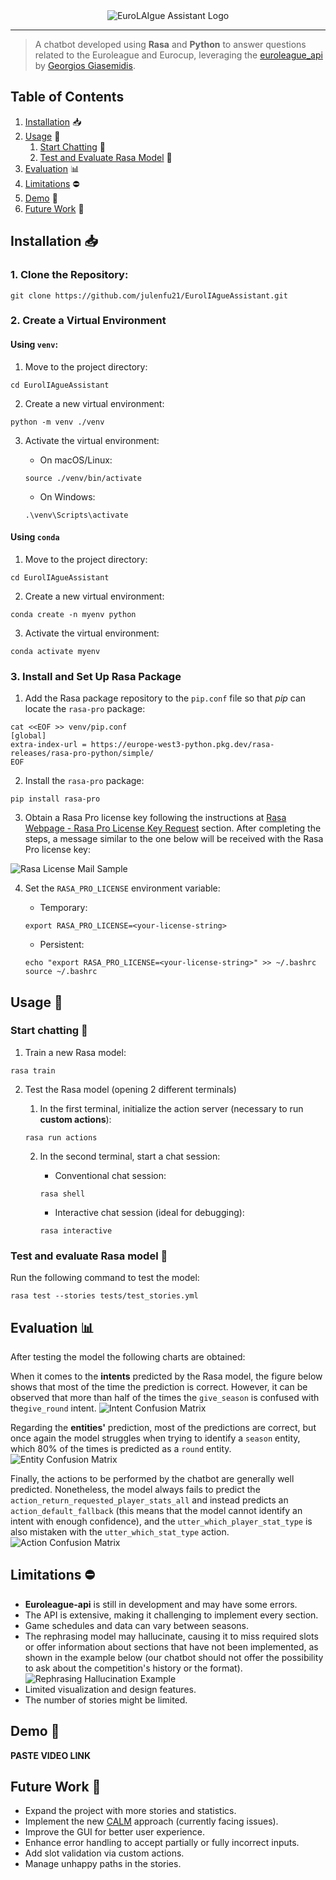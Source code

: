 <div align="center">
    <img src="docs/images/euroLAIgue_assistant_logo.png" alt="EuroLAIgue Assistant Logo">
</div>

---

> A chatbot developed using **Rasa** and **Python** to answer questions related to the Euroleague and Eurocup, 
> leveraging the [euroleague_api](https://github.com/giasemidis/euroleague_api) by
> [Georgios Giasemidis](https://github.com/giasemidis).

## Table of Contents
1. [Installation](#installation-) 📥
2. [Usage](#usage-) 🔨 ️
   1. [Start Chatting](#start-chatting-) 💬
   2. [Test and Evaluate Rasa Model](#test-and-evaluate-rasa-model-) 🧪
3. [Evaluation](#evaluation-) 📊
4. [Limitations](#limitations-) ⛔
5. [Demo](#demo-) 🎥
6. [Future Work](#future-work-) 🚀

## Installation 📥

### 1. Clone the Repository:
```shell
git clone https://github.com/julenfu21/EurolIAgueAssistant.git
```

### 2. Create a Virtual Environment

#### Using `venv`:
   1. Move to the project directory: 
   ```shell
   cd EurolIAgueAssistant
   ```
      
   2. Create a new virtual environment:
   ```shell
   python -m venv ./venv
   ```
      
   3. Activate the virtual environment:
      - On macOS/Linux:
      ```shell
      source ./venv/bin/activate
      ```
      
      - On Windows:
      ```shell
      .\venv\Scripts\activate
      ```
     
#### Using `conda`
   1. Move to the project directory: 
   ```shell
   cd EurolIAgueAssistant
   ```
      
   2. Create a new virtual environment:
   ```shell
   conda create -n myenv python
   ```
      
   3. Activate the virtual environment:
   ```shell
   conda activate myenv
   ``` 

### 3. Install and Set Up Rasa Package
   1. Add the Rasa package repository to the `pip.conf` file so that *pip* can locate the `rasa-pro` package:
   ```shell
   cat <<EOF >> venv/pip.conf
   [global]
   extra-index-url = https://europe-west3-python.pkg.dev/rasa-releases/rasa-pro-python/simple/
   EOF
   ```

   2. Install the `rasa-pro` package:
   ```shell
   pip install rasa-pro
   ```   

   3. Obtain a Rasa Pro license key following the instructions at 
   [Rasa Webpage - Rasa Pro License Key Request](https://rasa.com/rasa-pro-developer-edition-license-key-request/)
   section. After completing the steps, a message similar to the one below will be received with the Rasa Pro license
   key:

   ![Rasa License Mail Sample](docs/images/rasa_license_mail_sample.png)
   
   4. Set the `RASA_PRO_LICENSE` environment variable:
      - Temporary:
      ```shell
      export RASA_PRO_LICENSE=<your-license-string>
      ```
      
      - Persistent:
      ```shell
      echo "export RASA_PRO_LICENSE=<your-license-string>" >> ~/.bashrc
      source ~/.bashrc
      ```

## Usage 🔨

### Start chatting 💬

1. Train a new Rasa model:
```shell
rasa train
```

2. Test the Rasa model (opening 2 different terminals)
   1. In the first terminal, initialize the action server (necessary to run **custom actions**):
   ```shell
   rasa run actions
   ```
   
   2. In the second terminal, start a chat session:
      - Conventional chat session:
      ```shell
      rasa shell
      ```
      
      - Interactive chat session (ideal for debugging):
      ```shell
      rasa interactive
      ```

### Test and evaluate Rasa model 🧪
Run the following command to test the model:

```shell
rasa test --stories tests/test_stories.yml 
```

## Evaluation 📊
After testing the model the following charts are obtained:

When it comes to the **intents** predicted by the Rasa model, the figure below shows that most of the time the
prediction is correct. However, it can be observed that more than half of the times the `give_season` is confused with 
the`give_round` intent.
![Intent Confusion Matrix](results/intent_confusion_matrix.png)

Regarding the **entities'** prediction, most of the predictions are correct, but once again the model struggles when 
trying to identify a `season` entity, which 80% of the times is predicted as a `round` entity.
![Entity Confusion Matrix](results/DIETClassifier_confusion_matrix.png)

Finally, the actions to be performed by the chatbot are generally well predicted. Nonetheless, the model always fails
to predict the `action_return_requested_player_stats_all` and instead predicts an `action_default_fallback` (this
means that the model cannot identify an intent with enough confidence), and the `utter_which_player_stat_type` is
also mistaken with the `utter_which_stat_type` action.
![Action Confusion Matrix](results/story_confusion_matrix.png)

## Limitations ⛔
- **Euroleague-api** is still in development and may have some errors.
- The API is extensive, making it challenging to implement every section.
- Game schedules and data can vary between seasons.
- The rephrasing model may hallucinate, causing it to miss required slots or offer information about sections that
have not been implemented, as shown in the example below (our chatbot should not offer the possibility to ask about
the competition's history or the format).
![Rephrasing Hallucination Example](docs/images/rephrasing_error_demo.jpeg)
- Limited visualization and design features.
- The number of stories might be limited.

## Demo 🎥
**PASTE VIDEO LINK**

## Future Work 🚀
- Expand the project with more stories and statistics.
- Implement the new [CALM](https://rasa.com/docs/rasa-pro/calm) approach (currently facing issues).
- Improve the GUI for better user experience.
- Enhance error handling to accept partially or fully incorrect inputs.
- Add slot validation via custom actions.
- Manage unhappy paths in the stories.